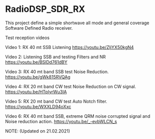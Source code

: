 # RadioDSP_SDR_RX
This project define a simple shortwave all mode and general coverage Software Defined Radio receiver.

Test reception videos

Video 1: RX 40 mt SSB Listening
https://youtu.be/ZIjYX50kgN4

Video 2: Listening SSB and testing Filters and NR
https://youtu.be/BSlDd761dBY

Video 3: RX 40 mt band SSB test Noise Reduction.
https://youtu.be/gWk815RVQAg

Video 4: RX 20 mt band CW test Noise Reduction on CW signal.
https://youtu.be/HTplyrWu3lA

Video 5: RX 20 mt band CW test Auto Notch filter.
https://youtu.be/WXXLD94oXxc

Video 6: RX 40 mt band SSB, extreme QRM noise corrupted signal and Noise reduction action.
https://youtu.be/_-evbWLCN_s


NOTE:
(Updated on 21.02.2021)
